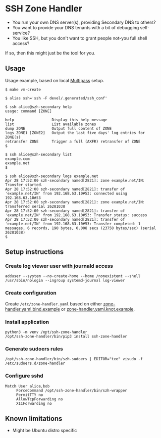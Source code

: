 # SSH Zone Handler

* You run your own DNS server(s), providing Secondary DNS to others?
* You want to provide your DNS tenants with a bit of debugging self-service?
* You like SSH, but you don't want to grant people not-you full shell access?

If so, then this might just be the tool for you.


## Usage

Usage example, based on local [Multipass][1] setup.

```
$ make vm-create
```

```
$ alias ssh='ssh -F devel/.generated/ssh_conf'
```

```
$ ssh alice@szh-secondary help
usage: command [ZONE]

help                 Display this help message
list                 List available zones
dump ZONE            Output full content of ZONE
logs ZONE1 [ZONE2]   Output the last five days' log entries for ZONE(s)
retransfer ZONE      Trigger a full (AXFR) retransfer of ZONE
$
```

```
$ ssh alice@szh-secondary list
example.com
example.net
$
```

```
$ ssh alice@szh-secondary logs example.net
Apr 28 17:52:00 szh-secondary named[2821]: zone example.net/IN: Transfer started.
Apr 28 17:52:00 szh-secondary named[2821]: transfer of 'example.net/IN' from 192.168.63.10#53: connected using 192.168.63.10#53
Apr 28 17:52:00 szh-secondary named[2821]: zone example.net/IN: transferred serial 26281038
Apr 28 17:52:00 szh-secondary named[2821]: transfer of 'example.net/IN' from 192.168.63.10#53: Transfer status: success
Apr 28 17:52:00 szh-secondary named[2821]: transfer of 'example.net/IN' from 192.168.63.10#53: Transfer completed: 1 messages, 6 records, 190 bytes, 0.008 secs (23750 bytes/sec) (serial 26281038)
$
```


## Setup instructions

### Create log viewer user with journald access

```
adduser --system --no-create-home --home /nonexistent --shell /usr/sbin/nologin --ingroup systemd-journal log-viewer
```


### Create configuration

Create `/etc/zone-handler.yaml` based on either
[zone-handler.yaml.bind.example][2] or
[zone-handler.yaml.knot.example][3].


### Install application

```
python3 -m venv /opt/ssh-zone-handler
/opt/ssh-zone-handler/bin/pip3 install ssh-zone-handler
```


### Generate sudoers rules

```
/opt/ssh-zone-handler/bin/szh-sudoers | EDITOR="tee" visudo -f /etc/sudoers.d/zone-handler
```


### Configure sshd

```
Match User alice,bob
     ForceCommand /opt/ssh-zone-handler/bin/szh-wrapper
     PermitTTY no
     AllowTcpForwarding no
     X11Forwarding no
```


## Known limitations

* Might be Ubuntu distro specific


[1]: https://documentation.ubuntu.com/multipass/
[2]: https://github.com/andreaso/ssh-zone-handler/blob/main/zone-handler.yaml.bind.example
[3]: https://github.com/andreaso/ssh-zone-handler/blob/main/zone-handler.yaml.knot.example
